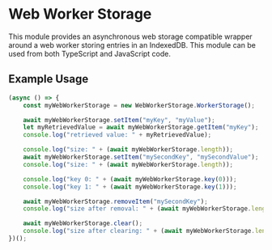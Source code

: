 # Web Worker Storage

This module provides an asynchronous web storage compatible wrapper around a web worker storing entries in an IndexedDB. This module can be used from both TypeScript and JavaScript code.

## Example Usage

```js
(async () => {
    const myWebWorkerStorage = new WebWorkerStorage.WorkerStorage();

    await myWebWorkerStorage.setItem("myKey", "myValue");
    let myRetrievedValue = await myWebWorkerStorage.getItem("myKey");
    console.log("retrieved value: " + myRetrievedValue);

    console.log("size: " + (await myWebWorkerStorage.length));
    await myWebWorkerStorage.setItem("mySecondKey", "mySecondValue");
    console.log("size: " + (await myWebWorkerStorage.length));

    console.log("key 0: " + (await myWebWorkerStorage.key(0)));
    console.log("key 1: " + (await myWebWorkerStorage.key(1)));

    await myWebWorkerStorage.removeItem("mySecondKey");
    console.log("size after removal: " + (await myWebWorkerStorage.length));

    await myWebWorkerStorage.clear();
    console.log("size after clearing: " + (await myWebWorkerStorage.length));
})();
```
